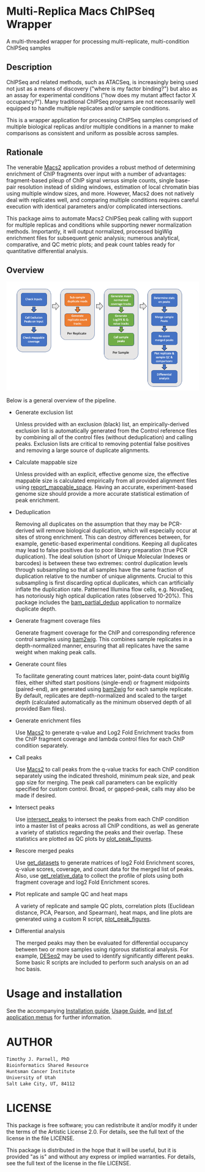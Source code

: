 # Multi-Replica Macs ChIPSeq Wrapper

A multi-threaded wrapper for processing multi-replicate, multi-condition ChIPSeq samples

## Description

ChIPSeq and related methods, such as ATACSeq, is increasingly being used not just as 
a means of discovery ("where is my factor binding?") but also as an assay for experimental 
conditions ("how does my mutant affect factor X occupancy?"). Many traditional ChIPSeq 
programs are not necessarily well equipped to handle multiple replicates and/or sample 
conditions.

This is a wrapper application for processing ChIPSeq samples 
comprised of multiple biological replicas and/or multiple conditions in a manner to 
make comparisons as consistent and uniform as possible across samples. 

## Rationale

The venerable [Macs2](https://pypi.org/project/MACS2/) application provides a robust
method of determining enrichment of ChIP fragments over input with a number of
advantages: fragment-based pileup of ChIP signal versus simple counts, single
base-pair resolution instead of sliding windows, estimation of local chromatin bias
using multiple window sizes, and more. However, Macs2 does not natively deal with
replicates well, and comparing multiple conditions requires careful execution with
identical parameters and/or complicated intersections. 

This package aims to automate Macs2 ChIPSeq peak calling with support for multiple 
replicas and conditions while supporting newer normalization methods. Importantly, it 
will output normalized, processed bigWig enrichment files for subsequent genic analysis; 
numerous analytical, comparative, and QC metric plots; and peak count tables ready for 
quantitative differential analysis.

## Overview

![Overview](MultiRepMacsChIPSeq.png)

Below is a general overview of the pipeline.

- Generate exclusion list

    Unless provided with an exclusion (black) list, an empirically-derived exclusion 
    list is automatically generated from the Control reference files by combining all 
    of the control files (without deduplication) and calling peaks. Exclusion lists 
    are critical to removing potential false positives and removing a large source of 
    duplicate alignments.

- Calculate mappable size

    Unless provided with an explicit, effective genome size, the effective mappable 
    size is calculated empirically from all provided alignment files using 
    [report_mappable_space](applications.md#report_mappable_spacepl). Having an 
    accurate, experiment-based genome size should provide a more accurate statistical 
    estimation of peak enrichment.

- Deduplication

    Removing all duplicates on the assumption that they may be PCR-derived will
    remove biological duplication, which will especially occur at sites of strong
    enrichment. This can destroy differences between, for example, genetic-based
    experimental conditions. Keeping all duplicates may lead to false positives due
    to poor library preparation (true PCR duplication). The ideal solution (short of
    Unique Molecular Indexes or barcodes) is between these two extremes: control
    duplication levels through subsampling so that all samples have the same fraction
    of duplication relative to the number of unique alignments. Crucial to this
    subsampling is first discarding optical duplicates, which can artificially
    inflate the duplication rate. Patterned Illumina flow cells, e.g. NovaSeq, has
    notoriously high optical duplication rates (observed 10-20%). This package
    includes the [bam_partial_dedup](applications.md#bam_partial_deduppl) application
    to normalize duplicate depth. 

- Generate fragment coverage files

    Generate fragment coverage for the ChIP and corresponding reference control
    samples using [bam2wig](https://metacpan.org/pod/bam2wig.pl). This combines
    sample replicates in a depth-normalized manner, ensuring that all replicates have
    the same weight when making peak calls.

- Generate count files

    To facilitate generating count matrices later, point-data count bigWig files,
    either shifted start positions (single-end) or fragment midpoints (paired-end),
    are generated using [bam2wig](https://metacpan.org/pod/bam2wig.pl) for each
    sample replicate. By default, replicates are depth-normalized and scaled to the
    target depth (calculated automatically as the minimum observed depth of all
    provided Bam files).

- Generate enrichment files

    Use [Macs2](https://pypi.org/project/MACS2/) to generate q-value and Log2 Fold
    Enrichment tracks from the ChIP fragment coverage and lambda control files for
    each ChIP condition separately.

- Call peaks

    Use [Macs2](https://pypi.org/project/MACS2/) to call peaks from the q-value
    tracks for each ChIP condition separately using the indicated threshold, minimum
    peak size, and peak gap size for merging. The peak call parameters can be
    explicitly specified for custom control. Broad, or gapped-peak, calls may also be
    made if desired.

- Intersect peaks

    Use [intersect_peaks](applications.md#intersect_peakspl) to intersect the peaks
    from each ChIP condition into a master list of peaks across all ChIP conditions,
    as well as generate a variety of statistics regarding the peaks and their
    overlap. These statistics are plotted as QC plots by
    [plot_peak_figures](applications.md#plot_peak_figuresr).

- Rescore merged peaks

    Use [get_datasets](https://metacpan.org/pod/get_datasets.pl) to generate matrices
    of log2 Fold Enrichment scores, q-value scores, coverage, and count data for the
    merged list of peaks. Also, use
    [get_relative_data](https://metacpan.org/pod/get_relative_data.pl) to collect the
    profile of plots using both fragment coverage and log2 Fold Enrichment scores.

- Plot replicate and sample QC and heat maps

    A variety of replicate and sample QC plots, correlation plots (Euclidean
    distance, PCA, Pearson, and Spearman), heat maps, and line plots are generated
    using a custom R script, [plot_peak_figures](applications.md#plot_peak_figuresr).

- Differential analysis

    The merged peaks may then be evaluated for differential occupancy between two or
    more samples using rigorous statistical analysis. For example,
    [DESeq2](https://bioconductor.org/packages/DESeq2/) may be used to identify
    significantly different peaks. Some basic R scripts are included to perform such
    analysis on an ad hoc basis.

# Usage and installation

See the accompanying [Installation guide](INSTALL.md), [Usage Guide](Usage.md), and 
[list of application menus](applications.md) for further information.

# AUTHOR

    Timothy J. Parnell, PhD
    Bioinformatics Shared Resource
    Huntsman Cancer Institute
    University of Utah
    Salt Lake City, UT, 84112

# LICENSE

This package is free software; you can redistribute it and/or modify
it under the terms of the Artistic License 2.0. For details, see the
full text of the license in the file LICENSE.

This package is distributed in the hope that it will be useful, but it
is provided "as is" and without any express or implied warranties. For
details, see the full text of the license in the file LICENSE.
